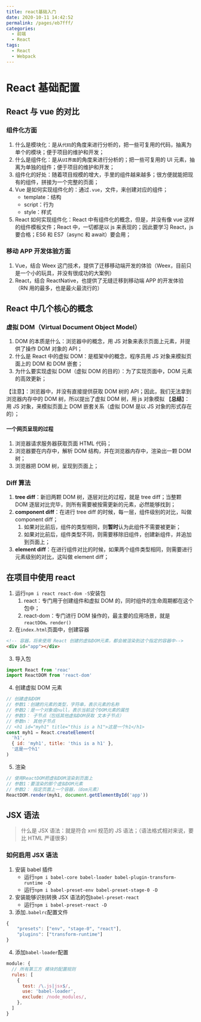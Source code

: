 ```yaml
---
title: react基础入门
date: 2020-10-11 14:42:52
permalink: /pages/eb7fff/
categories:
  - 前端
  - React
tags:
  - React
  - Webpack
---
```


# React 基础配置

## React 与 vue 的对比

### 组件化方面

1. 什么是模块化：是从`代码`的角度来进行分析的，把一些可复用的代码，抽离为单个的模块；便于项目的维护和开发；
2. 什么是组件化：是从`UI界面`的角度来进行分析的；把一些可复用的 UI 元素，抽离为单独的组件；便于项目的维护和开发；
3. 组件化的好处：随着项目规模的增大，手里的组件越来越多；很方便就能把现有的组件，拼接为一个完整的页面；
4. Vue 是如何实现组件化的：通过`.vue`，文件，来创建对应的组件；
   - template：结构
   - script：行为
   - style：样式
5. React 如何实现组件化：React 中有组件化的概念，但是，并没有像 vue 这样的组件模板文件；React 中，一切都是以 js 来表现的；因此要学习 React，js 要合格；ES6 和 ES7（async 和 await）要会用；

<!-- more -->

### 移动 APP 开发体验方面

1. Vue，结合 Weex 这门技术，提供了迁移移动端开发的体验（Weex，目前只是一个小的玩具，并没有很成功的大案例）
2. React，结合 ReactNative，也提供了无缝迁移到移动端 APP 的开发体验（RN 用的最多，也是最火最流行的）

## React 中几个核心的概念

### 虚拟 DOM（Virtual Document Object Model）

1. DOM 的本质是什么：浏览器中的概念，用 JS 对象来表示页面上元素，并提供了操作 DOM 对象的 API；
2. 什么是 React 中的虚拟 DOM：是框架中的概念，程序员用 JS 对象来模拟页面上的 DOM 和 DOM 嵌套；
3. 为什么要实现虚拟 DOM（虚拟 DOM 的目的）：为了实现页面中，DOM 元素的高效更新；

【注意】：浏览器中，并没有直接提供获取 DOM 树的 API；因此，我们无法拿到浏览器内存中的 DOM 树，所以提出了虚拟 DOM 树，用 js 对象模拟
【**总结**】：用 JS 对象，来模拟页面上 DOM 嵌套关系（虚拟 DOM 是以 JS 对象的形式存在的）；

#### 一个网页呈现的过程

1. 浏览器请求服务器获取页面 HTML 代码；
2. 浏览器要在内存中，解析 DOM 结构，并在浏览器内存中，渲染出一颗 DOM 树；
3. 浏览器把 DOM 树，呈现到页面上；

### Diff 算法

1. **tree diff**：新旧两颗 DOM 树，逐层对比的过程，就是 tree diff；当整颗 DOM 逐层对比完毕，则所有需要被按需更新的元素，必然能够找到；
2. **component diff**：在进行 tree diff 的时候，每一层，组件级别的对比，叫做 component diff；
   1. 如果对比前后，组件的类型相同，则**暂时**认为此组件不需要被更新；
   2. 如果对比前后，组件类型不同，则需要移除旧组件，创建新组件，并追加到页面上；
3. **element diff**：在进行组件对比的时候，如果两个组件类型相同，则需要进行元素级别的对比，这叫做 element diff；

## 在项目中使用 react

1. 运行`npm i react react-dom -S`安装包
   1. react：专门用于创建组件和虚拟 DOM 的，同时组件的生命周期都在这个包中；
   2. react-dom：专门进行 DOM 操作的，最主要的应用场景，就是`reactDOm。render()`
2. 在`index.html`页面中，创建容器

```html
<!-- 容器，将来使用 React 创建的虚拟DOM元素，都会被渲染到这个指定的容器中-->
<div id="app"></div>
```

3. 导入包

```js
import React from 'reac'
import ReactDOM from 'react-dom'
```

4. 创建虚拟 DOM 元素

```js
// 创建虚拟DOM
// 参数1：创建的元素的类型，字符串，表示元素的名称
// 参数2：是一个对象或null，表示当前这个DOM元素的属性
// 参数3： 子节点（包括其他虚拟DOM获取 文本子节点）
// 参数n： 其他子节点
// <h1 id="myh1" title="this is a h1">这是一个h1</h1>
const myh1 = React.createElement(
  'h1',
  { id: 'myh1', title: 'this is a h1' },
  '这是一个h1'
)
```

5. 渲染

```js
// 使用ReactDOM把虚拟DOM渲染到页面上
// 参数1：要渲染的那个虚拟DOM元素
// 参数2： 指定页面上一个容器，（dom元素）
ReactDOM.render(myh1, document.getElementById('app'))
```

## JSX 语法

> 什么是 JSX 语法：就是符合 xml 规范的 JS 语法；（语法格式相对来说，要比 HTML 严谨很多）

### 如何启用 JSX 语法

1. 安装 babel 插件
   - 运行`npm i babel-core babel-loader babel-plugin-transform-runtime -D`
   - 运行`npm i babel-preset-env babel-preset-stage-0 -D`
2. 安装能够识别转换 JSX 语法的包`babel-preset-react`
   - 运行`npm i babel-preset-react -D`
3. 添加`.babelrc`配置文件

```js
{
    "presets": ["env", "stage-0", "react"],
    "plugins": ["transform-runtime"]
}
```

4. 添加`babel-loader`配置

```js
module: {
  // 所有第三方 模块的配置规则
  rules: [
    {
      test: /\.js|jsx$/,
      use: 'babel-loader',
      exclude: /node_modules/,
    },
  ]
}
```
